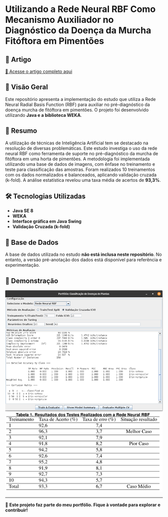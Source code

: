 # Utilizando a Rede Neural RBF Como Mecanismo Auxiliador no Diagnóstico da Doença da Murcha Fitóftora em Pimentões


## 📜 Artigo
[🔗 Acesse o artigo completo aqui](https://doi.org/10.5753/ercemapi.2020.11466)

## 📌 Visão Geral
Este repositório apresenta a implementação do estudo que utiliza a Rede Neural Radial Basis Function (RBF) para auxiliar no pré-diagnóstico da doença murcha de fitóftora em pimentões. O projeto foi desenvolvido utilizando **Java e a biblioteca WEKA**.

## 📄 Resumo
A utilização de técnicas de Inteligência Artificial tem se destacado na resolução de diversas problemáticas. Este estudo investiga o uso da rede neural RBF como ferramenta de suporte no pré-diagnóstico da murcha de fitóftora em uma horta de pimentões. A metodologia foi implementada utilizando uma base de dados de imagens, com ênfase no treinamento e teste para classificação das amostras. Foram realizados 10 treinamentos com os dados normalizados e balanceados, aplicando validação cruzada (k-fold). A análise estatística revelou uma taxa média de acertos de **93,3%**.

## 🛠 Tecnologias Utilizadas
- **Java SE 8**
- **WEKA**
- **Interface gráfica em Java Swing**
- **Validação Cruzada (k-fold)**

## 📂 Base de Dados
A base de dados utilizada no estudo **não está inclusa neste repositório**. No entanto, a versão pré-anotação dos dados está disponível para referência e experimentação.

## 📸 Demonstração

![Funtion.png](imgs/Function.png)
![img.png](imgs/img.png)

---
🚀 **Este projeto faz parte do meu portfólio. Fique à vontade para explorar e contribuir!**

